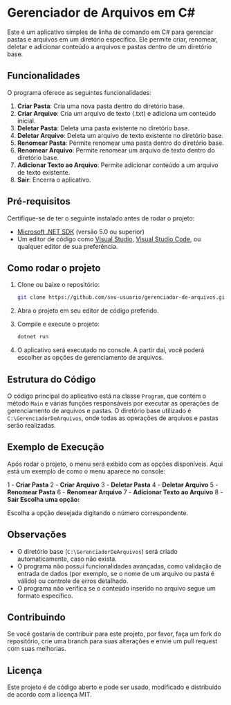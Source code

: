 # Gerenciador de Arquivos em C#

Este é um aplicativo simples de linha de comando em C# para gerenciar pastas e arquivos em um diretório específico. Ele permite criar, renomear, deletar e adicionar conteúdo a arquivos e pastas dentro de um diretório base.

## Funcionalidades

O programa oferece as seguintes funcionalidades:

1. **Criar Pasta**: Cria uma nova pasta dentro do diretório base.
2. **Criar Arquivo**: Cria um arquivo de texto (.txt) e adiciona um conteúdo inicial.
3. **Deletar Pasta**: Deleta uma pasta existente no diretório base.
4. **Deletar Arquivo**: Deleta um arquivo de texto existente no diretório base.
5. **Renomear Pasta**: Permite renomear uma pasta dentro do diretório base.
6. **Renomear Arquivo**: Permite renomear um arquivo de texto dentro do diretório base.
7. **Adicionar Texto ao Arquivo**: Permite adicionar conteúdo a um arquivo de texto existente.
8. **Sair**: Encerra o aplicativo.

## Pré-requisitos

Certifique-se de ter o seguinte instalado antes de rodar o projeto:

- [Microsoft .NET SDK](https://dotnet.microsoft.com/download) (versão 5.0 ou superior)
- Um editor de código como [Visual Studio](https://visualstudio.microsoft.com/), [Visual Studio Code](https://code.visualstudio.com/), ou qualquer editor de sua preferência.

## Como rodar o projeto

1. Clone ou baixe o repositório:
    ```bash
    git clone https://github.com/seu-usuario/gerenciador-de-arquivos.git
    ```

2. Abra o projeto em seu editor de código preferido.

3. Compile e execute o projeto:
    ```bash
    dotnet run
    ```

4. O aplicativo será executado no console. A partir daí, você poderá escolher as opções de gerenciamento de arquivos.

## Estrutura do Código

O código principal do aplicativo está na classe `Program`, que contém o método `Main` e várias funções responsáveis por executar as operações de gerenciamento de arquivos e pastas. O diretório base utilizado é `C:\GerenciadorDeArquivos`, onde todas as operações de arquivos e pastas serão realizadas.

## Exemplo de Execução

Após rodar o projeto, o menu será exibido com as opções disponíveis. Aqui está um exemplo de como o menu aparece no console:

1 - **Criar Pasta**
2 - **Criar Arquivo** 
3 - **Deletar Pasta**
4 - **Deletar Arquivo** 
5 - **Renomear Pasta** 
6 - **Renomear Arquivo**
7 - **Adicionar Texto ao Arquivo**
8 - **Sair Escolha uma opção:**

Escolha a opção desejada digitando o número correspondente.

## Observações

- O diretório base (`C:\GerenciadorDeArquivos`) será criado automaticamente, caso não exista.
- O programa não possui funcionalidades avançadas, como validação de entrada de dados (por exemplo, se o nome de um arquivo ou pasta é válido) ou controle de erros detalhado. 
- O programa não verifica se o conteúdo inserido no arquivo segue um formato específico.

## Contribuindo

Se você gostaria de contribuir para este projeto, por favor, faça um fork do repositório, crie uma branch para suas alterações e envie um pull request com suas melhorias.

## Licença

Este projeto é de código aberto e pode ser usado, modificado e distribuído de acordo com a licença MIT.
